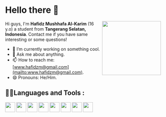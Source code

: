 # Hello there 👋

<img align="right" src="https://media.giphy.com/media/f6hnhHkks8bk4jwjh3/giphy.gif" width="190" height="175" />

Hi guys, I'm **Hafidz Mushhafa Al-Karim** (16 y.o) a student from **Tangerang Selatan, Indonesia**. Contact me if you have same interesting or some questions!
- 🔭 I’m currently working on something cool.
- 💬 Ask me about anything.
- 📫 How to reach me: [www.hafidzm@gmail.com](mailto:www.hafidzm@gmail.com).
- 😄 Pronouns: He/Him.

## 🧑‍💻Languages and Tools :
<div align="left">
 <img src="https://cdn-icons-png.flaticon.com/512/732/732212.png" width="32" />
 <img src="https://uxwing.com/wp-content/themes/uxwing/download/brands-and-social-media/css-icon.png" height="32" />
 <img src="https://cdn.jsdelivr.net/gh/devicons/devicon@develop/icons/javascript/javascript-original.svg" width="32" />
 <img src="https://uxwing.com/wp-content/themes/uxwing/download/brands-and-social-media/bootstrap-5-logo-icon.png" height="32" />
 <img src="https://www.svgrepo.com/show/374118/tailwind.svg" width="32" />
 <img src="https://react.dev/favicon-32x32.png" width="32" />
 <img src="https://upload.wikimedia.org/wikipedia/commons/2/27/PHP-logo.svg" width="32" />
 <img src="https://code.visualstudio.com/assets/images/code-stable.png" width="32" />
</div>
